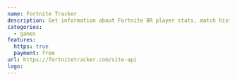 ```yaml
---
name: Fortnite Tracker
description: Get information about Fortnite BR player stats, match history, score, and activity challenges.
categories:
  - games
features:
  https: true
  payment: free
url: https://fortnitetracker.com/site-api
logo:
---
```

